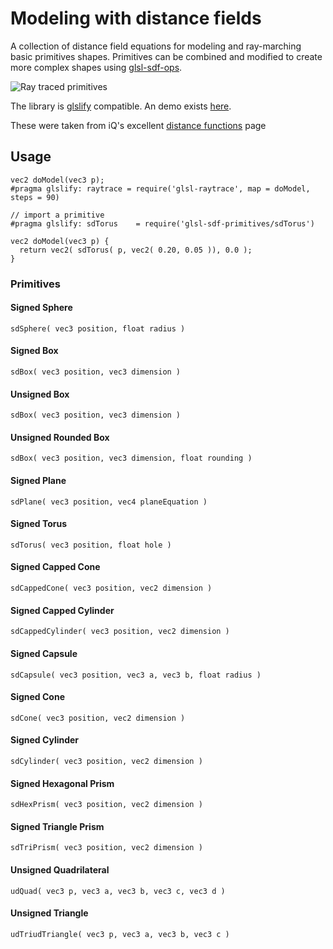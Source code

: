 # Modeling with distance fields #
A collection of distance field equations for modeling and ray-marching basic primitives shapes. Primitives can be combined and modified to create more complex shapes using [glsl-sdf-ops](https://github.com/marklundin/glsl-sdf-ops).

![Ray traced primitives](http://i.imgur.com/hQcyofG.png)

The library is [glslify](https://github.com/stackgl/glslify) compatible. An demo exists [here](http://glslb.in/s/464383f8). 

These were taken from iQ's excellent [distance functions](http://iquilezles.org/www/articles/distfunctions/distfunctions.htm) page

## Usage ##
```
vec2 doModel(vec3 p);
#pragma glslify: raytrace = require('glsl-raytrace', map = doModel, steps = 90)

// import a primitive
#pragma glslify: sdTorus 	= require('glsl-sdf-primitives/sdTorus')

vec2 doModel(vec3 p) {
  return vec2( sdTorus( p, vec2( 0.20, 0.05 )), 0.0 );
}
```

### Primitives ###

#### Signed Sphere ####
`sdSphere( vec3 position, float radius )`

#### Signed Box ####
`sdBox( vec3 position, vec3 dimension )`

#### Unsigned Box ####
`sdBox( vec3 position, vec3 dimension )`

#### Unsigned Rounded Box ####
`sdBox( vec3 position, vec3 dimension, float rounding )`

#### Signed Plane ####
`sdPlane( vec3 position, vec4 planeEquation )`

#### Signed Torus ####
`sdTorus( vec3 position, float hole )`

#### Signed Capped Cone ####
`sdCappedCone( vec3 position, vec2 dimension )`

#### Signed Capped Cylinder ####
`sdCappedCylinder( vec3 position, vec2 dimension )`

#### Signed Capsule ####
`sdCapsule( vec3 position, vec3 a, vec3 b, float radius )`

#### Signed Cone ####
`sdCone( vec3 position, vec2 dimension )`

#### Signed Cylinder ####
`sdCylinder( vec3 position, vec2 dimension )`

#### Signed Hexagonal Prism ####
`sdHexPrism( vec3 position, vec2 dimension )`

#### Signed Triangle Prism ####
`sdTriPrism( vec3 position, vec2 dimension )`

#### Unsigned Quadrilateral ####
`udQuad( vec3 p, vec3 a, vec3 b, vec3 c, vec3 d )`

#### Unsigned Triangle ####
`udTriudTriangle( vec3 p, vec3 a, vec3 b, vec3 c )`
